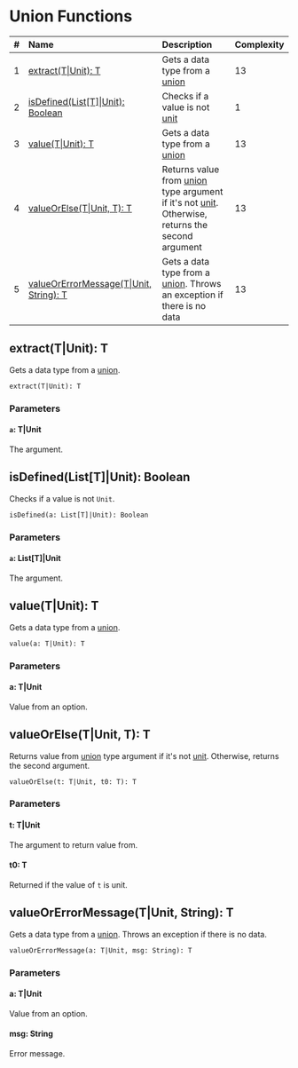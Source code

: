 # Union Functions

| # | Name | Description | Complexity |
| :--- | :--- | :--- | :--- |
| 1 | [extract(T&#124;Unit): T](#extract) | Gets a data type from a [union](/en/ride/data-types/union) | 13 |
| 2 | [isDefined(List[T]&#124;Unit): Boolean](#is-defined) | Checks if a value is not [unit](/en/ride/data-types/unit) | 1 |
| 3 | [value(T&#124;Unit): T](#value) | Gets a data type from a [union](/en/ride/data-types/union) | 13 |
| 4 | [valueOrElse(T&#124;Unit, T): T](#valueOrElse) | Returns value from [union](/en/ride/data-types/union) type argument if it's not [unit](/en/ride/data-types/unit). Otherwise, returns the second argument | 13 |
| 5 | [valueOrErrorMessage(T&#124;Unit, String): T](#value-error) | Gets a data type from a [union](/en/ride/data-types/union). Throws an exception if there is no data | 13 |

## extract(T|Unit): T<a id="extract"></a>

Gets a data type from a [union](/en/ride/data-types/union).

``` ride
extract(T|Unit): T
```

### Parameters

#### `a`: T|Unit

The argument.

## isDefined(List[T]|Unit): Boolean<a id="is-defined"></a>

Checks if a value is not `Unit`.

``` ride
isDefined(a: List[T]|Unit): Boolean
```

### Parameters

#### `a`: List[T]|Unit

The argument.

## value(T|Unit): T<a id="value"></a>

Gets a data type from a [union](/en/ride/data-types/union).

``` ride
value(a: T|Unit): T
```

### Parameters

#### a: T|Unit

Value from an option.

## valueOrElse(T|Unit, T): T<a id="valueOrElse"></a>

Returns value from [union](/en/ride/data-types/union) type argument if it's not [unit](/en/ride/data-types/unit). Otherwise, returns the second argument.

``` ride
valueOrElse(t: T|Unit, t0: T): T
```

### Parameters

#### t: T|Unit

The argument to return value from.

#### t0: T

Returned if the value of `t` is unit.

## valueOrErrorMessage(T|Unit, String): T<a id="value-error"></a>

Gets a data type from a [union](/en/ride/data-types/union). Throws an exception if there is no data.

``` ride
valueOrErrorMessage(a: T|Unit, msg: String): T
```

### Parameters

#### a: T|Unit

Value from an option.

#### msg: String

Error message.
